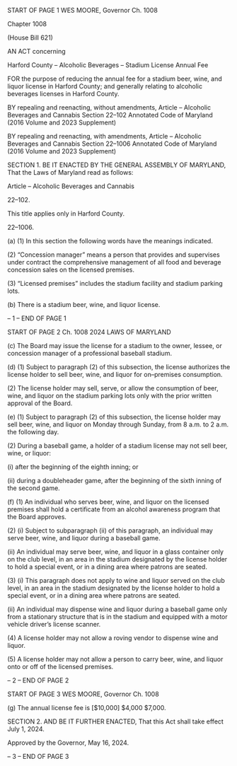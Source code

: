 START OF PAGE 1
WES MOORE, Governor Ch. 1008

Chapter 1008

(House Bill 621)

AN ACT concerning

Harford County – Alcoholic Beverages – Stadium License Annual Fee

FOR the purpose of reducing the annual fee for a stadium beer, wine, and liquor license in
Harford County; and generally relating to alcoholic beverages licenses in Harford
County.

BY repealing and reenacting, without amendments,
Article – Alcoholic Beverages and Cannabis
Section 22–102
Annotated Code of Maryland
(2016 Volume and 2023 Supplement)

BY repealing and reenacting, with amendments,
Article – Alcoholic Beverages and Cannabis
Section 22–1006
Annotated Code of Maryland
(2016 Volume and 2023 Supplement)

SECTION 1. BE IT ENACTED BY THE GENERAL ASSEMBLY OF MARYLAND,
That the Laws of Maryland read as follows:

Article – Alcoholic Beverages and Cannabis

22–102.

This title applies only in Harford County.

22–1006.

(a) (1) In this section the following words have the meanings indicated.

(2) “Concession manager” means a person that provides and supervises
under contract the comprehensive management of all food and beverage concession sales
on the licensed premises.

(3) “Licensed premises” includes the stadium facility and stadium parking
lots.

(b) There is a stadium beer, wine, and liquor license.

– 1 –
END OF PAGE 1

START OF PAGE 2
Ch. 1008 2024 LAWS OF MARYLAND

(c) The Board may issue the license for a stadium to the owner, lessee, or
concession manager of a professional baseball stadium.

(d) (1) Subject to paragraph (2) of this subsection, the license authorizes the
license holder to sell beer, wine, and liquor for on–premises consumption.

(2) The license holder may sell, serve, or allow the consumption of beer,
wine, and liquor on the stadium parking lots only with the prior written approval of the
Board.

(e) (1) Subject to paragraph (2) of this subsection, the license holder may sell
beer, wine, and liquor on Monday through Sunday, from 8 a.m. to 2 a.m. the following day.

(2) During a baseball game, a holder of a stadium license may not sell beer,
wine, or liquor:

(i) after the beginning of the eighth inning; or

(ii) during a doubleheader game, after the beginning of the sixth
inning of the second game.

(f) (1) An individual who serves beer, wine, and liquor on the licensed
premises shall hold a certificate from an alcohol awareness program that the Board
approves.

(2) (i) Subject to subparagraph (ii) of this paragraph, an individual may
serve beer, wine, and liquor during a baseball game.

(ii) An individual may serve beer, wine, and liquor in a glass
container only on the club level, in an area in the stadium designated by the license holder
to hold a special event, or in a dining area where patrons are seated.

(3) (i) This paragraph does not apply to wine and liquor served on the
club level, in an area in the stadium designated by the license holder to hold a special event,
or in a dining area where patrons are seated.

(ii) An individual may dispense wine and liquor during a baseball
game only from a stationary structure that is in the stadium and equipped with a motor
vehicle driver’s license scanner.

(4) A license holder may not allow a roving vendor to dispense wine and
liquor.

(5) A license holder may not allow a person to carry beer, wine, and liquor
onto or off of the licensed premises.

– 2 –
END OF PAGE 2

START OF PAGE 3
WES MOORE, Governor Ch. 1008

(g) The annual license fee is [$10,000] $4,000 $7,000.

SECTION 2. AND BE IT FURTHER ENACTED, That this Act shall take effect July
1, 2024.

Approved by the Governor, May 16, 2024.

– 3 –
END OF PAGE 3